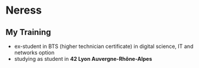 # Neress
<!---
<p align="center">
  <img src="https://github.com/Neress-dono/pictures/blob/cff49dd079dd515db3a8cc7d370258ec0c40e275/Miyamura.Izumi.full.3371268.png">
  <br>profile picture
</p>
--->
## My Training

* ex-student in BTS (higher technician certificate) in digital science, IT and networks option
* studying as student in **42 Lyon Auvergne-Rhône-Alpes**

<!--
**Neress-dono/Neress-dono** is a ✨ _special_ ✨ repository because its `README.md` (this file) appears on your GitHub profile.

Here are some ideas to get you started:

- 🔭 I’m currently working on ...
- 🌱 I’m currently learning ...
- 👯 I’m looking to collaborate on ...
- 🤔 I’m looking for help with ...
- 💬 Ask me about ...
- 📫 How to reach me: ...
- 😄 Pronouns: ...
- ⚡ Fun fact: ...
-->

